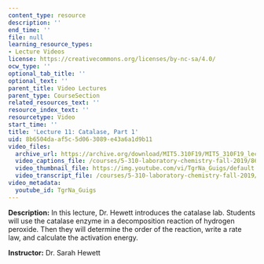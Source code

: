 ```yaml
---
content_type: resource
description: ''
end_time: ''
file: null
learning_resource_types:
- Lecture Videos
license: https://creativecommons.org/licenses/by-nc-sa/4.0/
ocw_type: ''
optional_tab_title: ''
optional_text: ''
parent_title: Video Lectures
parent_type: CourseSection
related_resources_text: ''
resource_index_text: ''
resourcetype: Video
start_time: ''
title: 'Lecture 11: Catalase, Part 1'
uid: 8b6504da-af5c-5d06-3089-e43a6a1d9b11
video_files:
  archive_url: https://archive.org/download/MIT5.310F19/MIT5_310F19_lec11_300k.mp4
  video_captions_file: /courses/5-310-laboratory-chemistry-fall-2019/86dc1bd41f955bd49815da0ce7089933_TgrNa_Guigs.vtt
  video_thumbnail_file: https://img.youtube.com/vi/TgrNa_Guigs/default.jpg
  video_transcript_file: /courses/5-310-laboratory-chemistry-fall-2019/99c340a697393ad2d95547f1530fd608_TgrNa_Guigs.pdf
video_metadata:
  youtube_id: TgrNa_Guigs
---
```


**Description:** In this lecture, Dr. Hewett introduces the catalase lab. Students will use the catalase enzyme in a decomposition reaction of hydrogen peroxide. Then they will determine the order of the reaction, write a rate law, and calculate the activation energy.

**Instructor:** Dr. Sarah Hewett

